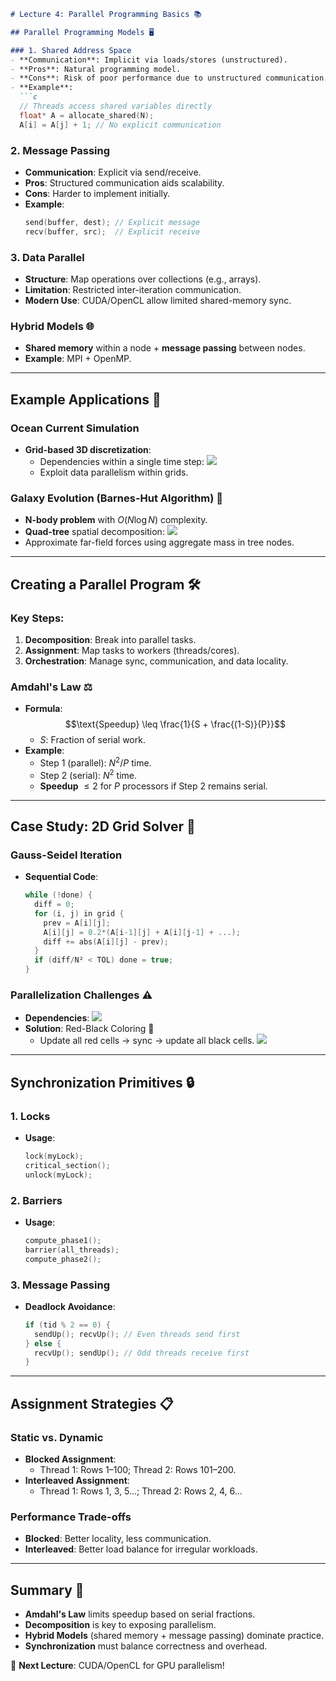 ```markdown
# Lecture 4: Parallel Programming Basics 📚

## Parallel Programming Models 🖥️

### 1. Shared Address Space
- **Communication**: Implicit via loads/stores (unstructured).
- **Pros**: Natural programming model.
- **Cons**: Risk of poor performance due to unstructured communication.
- **Example**:
  ```c
  // Threads access shared variables directly
  float* A = allocate_shared(N);
  A[i] = A[j] + 1; // No explicit communication
  ```

### 2. Message Passing
- **Communication**: Explicit via send/receive.
- **Pros**: Structured communication aids scalability.
- **Cons**: Harder to implement initially.
- **Example**:
  ```c
  send(buffer, dest); // Explicit message
  recv(buffer, src);  // Explicit receive
  ```

### 3. Data Parallel
- **Structure**: Map operations over collections (e.g., arrays).
- **Limitation**: Restricted inter-iteration communication.
- **Modern Use**: CUDA/OpenCL allow limited shared-memory sync.

### Hybrid Models 🌐
- **Shared memory** within a node + **message passing** between nodes.
- **Example**: MPI + OpenMP.

---

## Example Applications 🌊

### Ocean Current Simulation
- **Grid-based 3D discretization**:
  - Dependencies within a single time step:
    ![](https://wy-static.wenxiaobai.com/chat-doc/397c5fae4805424f29b3c5700349c9b8-image.png)
  - Exploit data parallelism within grids.

### Galaxy Evolution (Barnes-Hut Algorithm) 🌌
- **N-body problem** with $O(N \log N)$ complexity.
- **Quad-tree** spatial decomposition:
  ![](https://wy-static.wenxiaobai.com/chat-doc/066b52247a92fee3f25bf193b4e7b5ab-image.png)
- Approximate far-field forces using aggregate mass in tree nodes.

---

## Creating a Parallel Program 🛠️

### Key Steps:
1. **Decomposition**: Break into parallel tasks.
2. **Assignment**: Map tasks to workers (threads/cores).
3. **Orchestration**: Manage sync, communication, and data locality.

### Amdahl's Law ⚖️
- **Formula**: 
  $$\text{Speedup} \leq \frac{1}{S + \frac{(1-S)}{P}}$$
  - $S$: Fraction of serial work.
- **Example**: 
  - Step 1 (parallel): $N^2/P$ time.
  - Step 2 (serial): $N^2$ time.
  - **Speedup** $\leq 2$ for $P$ processors if Step 2 remains serial.

---

## Case Study: 2D Grid Solver 🔢

### Gauss-Seidel Iteration
- **Sequential Code**:
  ```c
  while (!done) {
    diff = 0;
    for (i, j) in grid {
      prev = A[i][j];
      A[i][j] = 0.2*(A[i-1][j] + A[i][j-1] + ...);
      diff += abs(A[i][j] - prev);
    }
    if (diff/N² < TOL) done = true;
  }
  ```

### Parallelization Challenges ⚠️
- **Dependencies**: 
  ![](https://wy-static.wenxiaobai.com/chat-doc/11bbee5f2a162e8c4301c7a6bc968813-image.png)
- **Solution**: Red-Black Coloring 🎨
  - Update all red cells → sync → update all black cells.
  ![](https://wy-static.wenxiaobai.com/chat-doc/a4689e68aaa99503038e6430e3d44259-image.png)

---

## Synchronization Primitives 🔒

### 1. Locks
- **Usage**:
  ```c
  lock(myLock);
  critical_section();
  unlock(myLock);
  ```

### 2. Barriers
- **Usage**:
  ```c
  compute_phase1();
  barrier(all_threads);
  compute_phase2();
  ```

### 3. Message Passing
- **Deadlock Avoidance**:
  ```c
  if (tid % 2 == 0) {
    sendUp(); recvUp(); // Even threads send first
  } else {
    recvUp(); sendUp(); // Odd threads receive first
  }
  ```

---

## Assignment Strategies 📋

### Static vs. Dynamic
- **Blocked Assignment**:
  - Thread 1: Rows 1–100; Thread 2: Rows 101–200.
- **Interleaved Assignment**:
  - Thread 1: Rows 1, 3, 5...; Thread 2: Rows 2, 4, 6...

### Performance Trade-offs
- **Blocked**: Better locality, less communication.
- **Interleaved**: Better load balance for irregular workloads.

---

## Summary 📌
- **Amdahl's Law** limits speedup based on serial fractions.
- **Decomposition** is key to exposing parallelism.
- **Hybrid Models** (shared memory + message passing) dominate practice.
- **Synchronization** must balance correctness and overhead.

🚀 **Next Lecture**: CUDA/OpenCL for GPU parallelism!
```